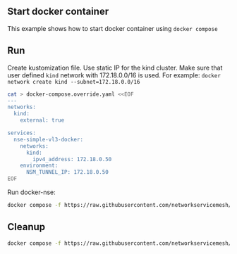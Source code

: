 ## Start docker container

This example shows how to start docker container using `docker compose`

## Run

Create kustomization file. Use static IP for the kind cluster. Make sure that user defined `kind` network with 172.18.0.0/16 is used.
For example: `docker network create kind --subnet=172.18.0.0/16`
```bash
cat > docker-compose.override.yaml <<EOF
---
networks:
  kind:
    external: true

services:
  nse-simple-vl3-docker:
    networks:
      kind:
        ipv4_address: 172.18.0.50
    environment:
      NSM_TUNNEL_IP: 172.18.0.50
EOF
```

Run docker-nse:
```bash
docker compose -f https://raw.githubusercontent.com/networkservicemesh/deployments-k8s/b7fdf927d238bb27c3d72770ab81377f34fd1339/apps/nse-simple-vl3-docker/docker-compose.yaml -f docker-compose.override.yaml up -d
```

## Cleanup

```bash
docker compose -f https://raw.githubusercontent.com/networkservicemesh/deployments-k8s/b7fdf927d238bb27c3d72770ab81377f34fd1339/apps/nse-simple-vl3-docker/docker-compose.yaml -f docker-compose.override.yaml down
```
